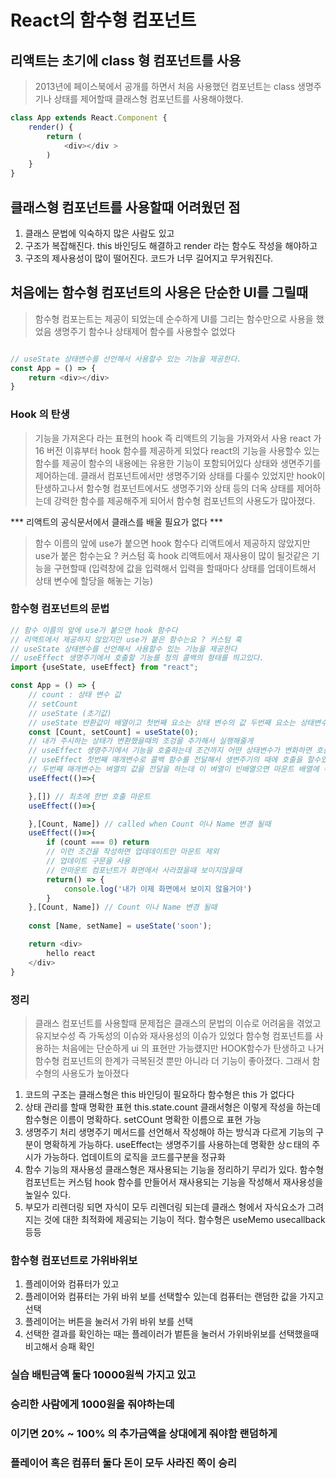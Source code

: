 # React의 함수형 컴포넌트

## 리액트는 초기에 class 형 컴포넌트를 사용
> 2013년에 페이스북에서 공개를 하면서 처음 사용했던 컴포넌트는 class
> 생명주기나 상태를 제어할때 클래스형 컴포넌트를 사용해야했다.

```js
class App extends React.Component {
    render() {
        return (
            <div></div >
        )
    }
}

```

## 클래스형 컴포넌트를 사용할때 어려웠던 점
1. 클래스 문법에 익숙하지 많은 사람도 있고 
2. 구조가 복잡해진다. this 바인딩도 해결하고 render 라는 함수도 작성을 해야하고 
3. 구조의 제사용성이 많이 떨어진다. 코드가 너무 길어지고 무거워진다.


## 처음에는  함수형 컴포넌트의 사용은 단순한 UI를 그릴때
> 함수형 컴포는트는 제공이 되었는데 순수하게 UI를 그리는 함수만으로 사용을 했었음
> 생명주기 함수나 상태제어 함수를 사용할수 없었다

```js

// useState 상태변수를 선언해서 사용할수 있는 기능을 제공한다.
const App = () => {
    return <div></div>
} 
```

### Hook 의 탄생
> 기능을 가져온다 라는 표현의 hook 즉 리액트의 기능을 가져와서 사용
> react 가 16 버전 이휴부터 hook 함수를 제공하게 되었다
> react의 기능을 사용할수 있는 함수를 제공이 함수의 내용에는 유용한 기능이 포함되어있다 상태와 생면주기를 제어하는데.
> 클래서 컴포넌트에서만 생명주기와 상태를 다룰수 있었지만 hook이 탄생하고나서
> 함수형 컴포넌트에서도 생명주기와 상태 등의 더옥 상태를 제어하는데 강력한 함수를 제공해주게 되어서 함수형 컴포넌트의 사용도가 많아졌다.

*** 리액트의 공식문서에서 클래스를 배울 필요가 없다 ***
> 함수 이름의 앞에 use가 붙으면 hook 함수다
> 리액트에서 제공하지 않았지만 use가 붙은 함수는요 ? 커스텀 훅
> hook 리액트에서 재사용이 많이 될것같은 기능을 구현할때 (입력창에 값을 입력해서 입력을 할때마다 상태를 업데이트해서 상태 변수에 할당을 해놓는 기능)


### 함수형 컴포넌트의 문법

``` js 
// 함수 이름의 앞에 use가 붙으면 hook 함수다
// 리액트에서 제공하지 않았지만 use가 붙은 함수는요 ? 커스텀 훅
// useState 상태변수를 선언해서 사용할수 있는 기능을 제공한다
// useEffect 생명주기에서 호출할 기능를 정의 콜백의 형태를 띄고있다.
import {useState, useEffect} from "react";  

const App = () => {
    // count : 상태 변수 값
    // setCount
    // useState (초기값)
    // useState 반환값이 배열이고 첫번째 요소는 상태 변수의 값 두번째 요소는 상태변수를 없데이트하는 함수
    const [Count, setCount] = useState(0); 
    // 내가 주시하는 상태가 변환했을때의 조겅을 추가해서 실행해줄게
    // useEffect 생명주기에서 기능을 호출하는데 조건까지 어떤 상태변수가 변화하면 호출할 기능
    // useEffect 첫번째 매개변수로 콜백 함수를 전달해서 생변주기의 때에 호출을 할수있고
    // 두번째 매개변수는 벼열의 값을 전달을 하는데 이 벼열이 빈배열으면 마운트 배열에 주시할 값을 전달하게되면 마운트 + 업데이트 전달한 값이 변경될때마다 호출되는 값
    useEffect(()=>{

    },[]) // 최초에 한번 호출 마운트
    useEffect(()=>{

    },[Count, Name]) // called when Count 이나 Name 변경 될때
    useEffect(()=>{
        if (count === 0) return 
        // 이런 조건을 작성하면 업데데이트만 마운트 제외
        // 업데이트 구문을 사용
        // 언마운트 컴포넌트가 화면에서 사라졌을때 보이지않을때 
        return() => {
            console.log('내가 이제 화면에서 보이지 않을거야')
        }
    },[Count, Name]) // Count 이나 Name 변경 될때
   
    const [Name, setName] = useState('soon'); 

    return <div>
        hello react
    </div>
}
```

### 정리 
> 클래스 컴포넌트를 사용할때 문제접은 클래스의 문법의 이슈로 어려움을 겪었고 유지보수성 즉 가독성의 이슈와 재사용성의 이슈가 있었다
> 함수형 컴포넌트를 사용하는 처음에는 단순하게 ui 의 표현만 가능럤지만 HOOK함수가 탄생하고 나거함수형 컴포넌트의 한계가 극복된것 뿐만 아니라 더 기능이 좋아졌다. 그래서 함수형의 사용도가 높아졌다

1. 코드의 구조는 클래스형은 this 바인딩이 필요하다 함수형은 this 가 없다다
2. 상태 관리를 할때 명확한 표현 this.state.count 클래서형은 이렇게 작성을 하는데 함수형은 이름이 명확하다. setCOunt 명확한 이름으로 표현 가능 
3. 생명주기 처리 생명주기 메서드를 선언해서 작성해야 하는 방식과 다르게 기능의 구분이 명확하게 가능하다. useEffect는 생명주기를 사용하는데 명확한 상ㄷ태의 주시가 가능하다. 업데이트의 로직을 코드를구분을 정규화
4. 함수 기능의 재사용성 클래스형은 재사용되는 기능을 정리하기 무리가 있다. 함수형 컴포넌트는 커스텀 hook 함수를 만들어서 재사용되는 기능을 작성해서 재사용성을 높일수 있다.
5. 부모가 리렌더링 되면 자식이 모두 리렌더링 되는데 클래스 형에서 자식요소가 그려지는 것에 대한 최적화에 제공되는 기능이 적다. 함수형은 useMemo usecallback 등등



### 함수형 컴포넌트로 가위바위보

1. 플레이어와 컴퓨터가 있고
2. 플레이어와 컴퓨터는 가위 바위 보를 선택할수 있는데 컴퓨터는 랜덤한 값을 가지고 선택
3. 플레이어는 버튼을 눌러서 가위 바위 보를 선택
4. 선택한 결과를 확인하는 때는 플레이러가 벝튼을 눌러서 가위바위보를 선택했을때 비고해서 승패 확인



### 실습 배틴금액 둘다 10000원씩 가지고 있고 
### 승리한 사람에게 1000원을 줘야하는데 
### 이기면 20% ~ 100% 의 추가금액을 상대에게 줘야함 랜덤하게 
### 플레이어 혹은 컴퓨터 둘다 돈이 모두 사라진 쪽이 승리